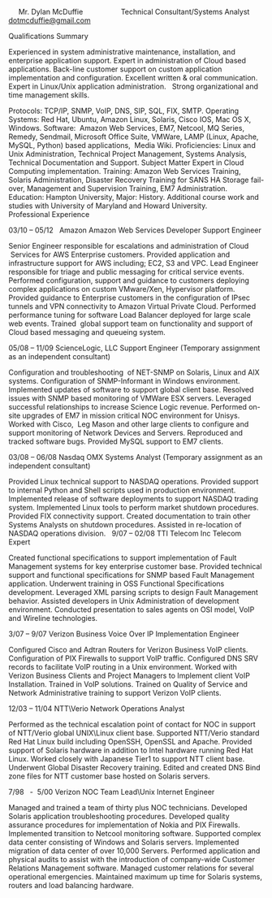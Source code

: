      Mr. Dylan McDuffie
                  		        Technical Consultant/Systems Analyst 
        dotmcduffie@gmail.com

Qualifications Summary 

Experienced in system administrative maintenance, installation, and enterprise application support. 
Expert in administration of Cloud based applications. 
Back-line customer support on custom application implementation and configuration. 
Excellent written & oral communication. 
Expert in Linux/Unix application administration.  
Strong organizational and time management skills. 

Protocols: TCP/IP, SNMP, VoIP, DNS, SIP, SQL, FIX, SMTP.
Operating Systems: Red Hat, Ubuntu, Amazon Linux, Solaris, Cisco IOS, Mac OS X, Windows.
Software:  Amazon Web Services, EM7, Netcool, MQ Series, Remedy, Sendmail, Microsoft Office Suite, VMWare, LAMP (Linux, Apache, MySQL, Python) based applications,  Media Wiki.
Proficiencies: Linux and Unix Administration, Technical Project Management, Systems Analysis, Technical Documentation and Support. Subject Matter Expert in Cloud Computing implementation.
Training: Amazon Web Services Training, Solaris Administration, Disaster Recovery Training for SANS HA Storage fail-over, Management and Supervision Training, EM7 Administration.
Education: Hampton University, Major: History. Additional course work and studies with University of Maryland and Howard University.            
Professional Experience

03/10 – 05/12   Amazon
Amazon Web Services Developer Support Engineer

Senior Engineer responsible for escalations and administration of Cloud  Services for AWS Enterprise customers.
Provided application and infrastructure support for AWS including; EC2, S3 and VPC.
Lead Engineer responsible for triage and public messaging for critical service events.
Performed configuration, support and guidance to customers deploying complex applications on custom VMware/Xen, Hypervisor platform. 
Provided guidance to Enterprise customers in the configuration of IPsec tunnels and VPN connectivity to Amazon Virtual Private Cloud. 
Performed performance tuning for software Load Balancer deployed for large scale web events. 
Trained  global support team on functionality and support of Cloud based messaging and queueing system.  

05/08 – 11/09 ScienceLogic, LLC
Support Engineer (Temporary assignment as an independent consultant)

Configuration and troubleshooting  of NET-SNMP on Solaris, Linux and AIX systems.
Configuration of SNMP-Informant in Windows environment. 
Implemented updates of software to support global client base.
Resolved issues with SNMP based monitoring of VMWare ESX servers.
Leveraged successful relationships to increase Science Logic revenue. 
Performed on-site upgrades of EM7 in mission critical NOC environment for Unisys.
Worked with Cisco,  Leg Mason and other large clients to configure and support monitoring of Network Devices and Servers.
Reproduced and tracked software bugs.
Provided MySQL support to EM7 clients.

03/08 – 06/08 Nasdaq OMX 
Systems Analyst (Temporary assignment as an independent consultant)

Provided Linux technical support to NASDAQ operations.
Provided support to internal Python and Shell scripts used in production environment.
Implemented release of software deployments to support NASDAQ trading system.
Implemented  Linux tools to perform market shutdown procedures.
Provided FIX connectivity support.
Created documentation to train other Systems Analysts on shutdown procedures.
Assisted in re-location of NASDAQ operations division.
 
9/07 – 02/08 TTI Telecom Inc
Telecom Expert

Created functional specifications to support implementation of Fault Management systems for key enterprise customer base.
Provided technical support and functional specifications for SNMP based Fault Management application.
Underwent training in OSS Functional Specifications development.
Leveraged XML parsing scripts to design Fault Management behavior.
Assisted developers in Unix Administration of development environment.
Conducted presentation to sales agents on OSI model, VoIP and Wireline technologies.

3/07 – 9/07 Verizon Business 
Voice Over IP Implementation Engineer 

Configured Cisco and Adtran Routers for Verizon Business VoIP clients.
Configuration of PIX Firewalls to support VoIP traffic.
Configured DNS SRV records to facilitate VoIP routing in a Unix environment.
Worked with Verizon Business Clients and Project Managers to Implement client VoIP Installation.
Trained in VoIP solutions.
Trained on Quality of Service and Network Administrative training to support Verizon VoIP clients.

12/03 – 11/04 NTT\Verio
Network Operations Analyst

Performed as the technical escalation point of contact for NOC in support of NTT/Verio global UNIX\Linux client base.
Supported NTT/Verio standard Red Hat Linux build including OpenSSH, OpenSSL and Apache.
Provided support of Solaris hardware in addition to Intel hardware running Red Hat Linux.
Worked closely with Japanese Tier1 to support NTT client base.
Underwent Global Disaster Recovery training.
Edited and created DNS Bind zone files for NTT customer base hosted on Solaris servers.


7/98   -  5/00 Verizon
NOC Team Lead\Unix Internet Engineer

Managed and trained a team of thirty plus NOC technicians.
Developed Solaris application troubleshooting procedures.
Developed quality assurance procedures for implementation of Nokia and PIX Firewalls.
Implemented transition to Netcool monitoring software.
Supported complex data center consisting of Windows and Solaris servers.
Implemented migration of data center of over 10,000 Servers.
Performed application and physical audits to assist with the introduction of company-wide Customer Relations Management software.
Managed customer relations for several operational emergencies.
Maintained maximum up time for Solaris systems, routers and load balancing hardware.

 
 
 
 
 
 
 
 
 
